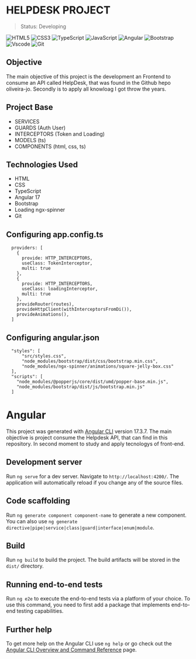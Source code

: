 
# HELPDESK PROJECT

> Status: Developing 

 ![HTML5](https://img.shields.io/badge/HTML5-E34F26?style=for-the-badge&logo=html5&logoColor=white) 
 ![CSS3](https://img.shields.io/badge/CSS3-1572B6?style=for-the-badge&logo=css3&logoColor=white) 
 ![TypeScript](https://img.shields.io/badge/TypeScript-007ACC?style=for-the-badge&logo=typescript&logoColor=white) 
 ![JavaScript](https://img.shields.io/badge/JavaScript-F7DF1E?style=for-the-badge&logo=javascript&logoColor=black) 
 ![Angular](https://img.shields.io/badge/Angular-DD0031?style=for-the-badge&logo=angular&logoColor=white) 
 ![Bootstrap](https://img.shields.io/badge/-boostrap-0D1117?style=for-the-badge&logo=bootstrap&labelColor=0D1117) 
 ![Vscode](https://img.shields.io/badge/Vscode-007ACC?style=for-the-badge&logo=visual-studio-code&logoColor=white) 
 ![Git](https://img.shields.io/badge/GIT-E44C30?style=for-the-badge&logo=git&logoColor=white) 


## Objective
The main objective of this project is the development an Frontend to consume an API called HelpDesk, that was found in the Github hepo oliveira-jo. 
Secondly is to apply all knowloag I got throw the years.   


## Project Base 
+ SERVICES 
+ GUARDS (Auth User)
+ INTERCEPTORS (Token and Loading)
+ MODELS (ts)
+ COMPONENTS (html, css, ts)


## Technologies Used
* HTML
* CSS
* TypeScript
* Angular 17
* Bootstrap
* Loading ngx-spinner
* Git


## Configuring app.config.ts

```
  providers: [
    {
      provide: HTTP_INTERCEPTORS,
      useClass: TokenInterceptor,
      multi: true
    },
    {
      provide: HTTP_INTERCEPTORS,
      useClass: loadingInterceptor,
      multi: true
    },
    provideRouter(routes),
    provideHttpClient(withInterceptorsFromDi()),
    provideAnimations(),
  ]
```


## Configuring angular.json

```
  "styles": [
      "src/styles.css",
      "node_modules/bootstrap/dist/css/bootstrap.min.css",
      "node_modules/ngx-spinner/animations/square-jelly-box.css"
  ],
  "scripts": [
    "node_modules/@popperjs/core/dist/umd/popper-base.min.js",
    "node_modules/bootstrap/dist/js/bootstrap.min.js"
  ]
```


# Angular

This project was generated with [Angular CLI](https://github.com/angular/angular-cli) version 17.3.7.
The main objective is project consume the Helpdesk API, that can find in this repository. 
In second moment to study and apply tecnologys of front-end.  


## Development server

Run `ng serve` for a dev server. Navigate to `http://localhost:4200/`. The application will automatically reload if you change any of the source files.


## Code scaffolding

Run `ng generate component component-name` to generate a new component. You can also use `ng generate directive|pipe|service|class|guard|interface|enum|module`.


## Build

Run `ng build` to build the project. The build artifacts will be stored in the `dist/` directory.


## Running end-to-end tests

Run `ng e2e` to execute the end-to-end tests via a platform of your choice. To use this command, you need to first add a package that implements end-to-end testing capabilities.


## Further help

To get more help on the Angular CLI use `ng help` or go check out the [Angular CLI Overview and Command Reference](https://angular.io/cli) page.
